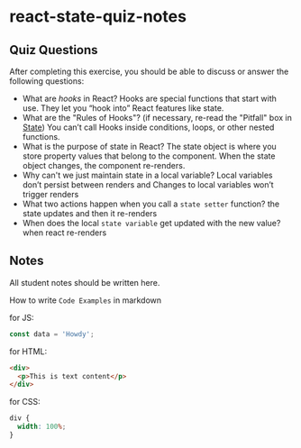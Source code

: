 # react-state-quiz-notes

## Quiz Questions

After completing this exercise, you should be able to discuss or answer the following questions:

- What are _hooks_ in React?
  Hooks are special functions that start with use. They let you “hook into” React features like state.
- What are the "Rules of Hooks"? (if necessary, re-read the "Pitfall" box in [State](https://react.dev/learn/state-a-components-memory))
  You can’t call Hooks inside conditions, loops, or other nested functions.
- What is the purpose of state in React?
  The state object is where you store property values that belong to the component. When the state object changes, the component re-renders.
- Why can't we just maintain state in a local variable?
  Local variables don’t persist between renders and Changes to local variables won’t trigger renders
- What two actions happen when you call a `state setter` function?
  the state updates and then it re-renders
- When does the local `state variable` get updated with the new value?
  when react re-renders

## Notes

All student notes should be written here.

How to write `Code Examples` in markdown

for JS:

```javascript
const data = 'Howdy';
```

for HTML:

```html
<div>
  <p>This is text content</p>
</div>
```

for CSS:

```css
div {
  width: 100%;
}
```
